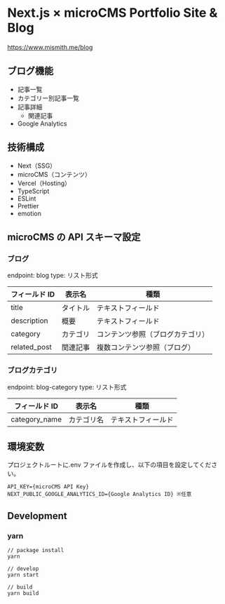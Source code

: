 # Next.js × microCMS Portfolio Site & Blog

https://www.mismith.me/blog

## ブログ機能

- 記事一覧
- カテゴリー別記事一覧
- 記事詳細
  - 関連記事
- Google Analytics

## 技術構成

- Next（SSG）
- microCMS（コンテンツ）
- Vercel（Hosting）
- TypeScript
- ESLint
- Prettier
- emotion

## microCMS の API スキーマ設定

### ブログ

endpoint: blog
type: リスト形式

| フィールド ID | 表示名   | 種類                             |
| ------------- | -------- | -------------------------------- |
| title         | タイトル | テキストフィールド               |
| description   | 概要     | テキストフィールド               |
| category      | カテゴリ | コンテンツ参照（ブログカテゴリ） |
| related_post  | 関連記事 | 複数コンテンツ参照（ブログ）     |

### ブログカテゴリ

endpoint: blog-category
type: リスト形式

| フィールド ID | 表示名     | 種類               |
| ------------- | ---------- | ------------------ |
| category_name | カテゴリ名 | テキストフィールド |

## 環境変数

プロジェクトルートに.env ファイルを作成し、以下の項目を設定してください。

```
API_KEY={microCMS API Key}
NEXT_PUBLIC_GOOGLE_ANALYTICS_ID={Google Analytics ID} ※任意
```

## Development

### yarn

```
// package install
yarn

// develop
yarn start

// build
yarn build
```
